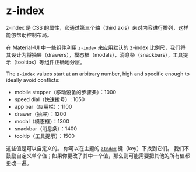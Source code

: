 # z-index

<p class="description">z-index 是 CSS 的属性，它通过第三个轴（third axis）来对内容进行排列，这样能够帮助控制布局。</p>

在 Material-UI 中一些组件利用 `z-index` 来应用默认的 z-index 比例尺，我们将其设计为将抽屉（drawers），模态框（modals），消息条（snackbars），工具提示（tooltips）等组件正确地分层。

The `z-index` values start at an arbitrary number, high and specific enough to ideally avoid conflicts:

- mobile stepper（移动设备的步骤条）：1000
- speed dial（快速拨号）: 1050
- app bar（应用栏）：1100
- drawer（抽屉）：1200
- modal（模态框）：1300
- snackbar（消息条）：1400
- tooltip（工具提示）：1500

这些值是可以自定义的。 你可以在主题的 [`zIndex`](/customization/default-theme/?expand-path=$.zIndex) 键（key）下找到它们。 我们不鼓励自定义单个值；如果你更改了其中一个值，那么则可能需要把其他的所有值都更改一遍。
